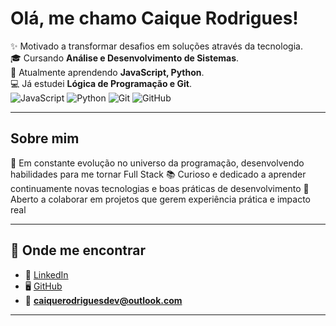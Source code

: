# Olá, me chamo Caique Rodrigues!  

✨ Motivado a transformar desafios em soluções através da tecnologia.  
🎓 Cursando **Análise e Desenvolvimento de Sistemas**.  
🌱 Atualmente aprendendo **JavaScript, Python**.  
💻 Já estudei **Lógica de Programação e Git**.  
![JavaScript](https://img.shields.io/badge/JavaScript-F7DF1E?style=for-thebadge&logo=javascript&logoColor=black) ![Python](https://img.shields.io/badge/Python-3776AB?style=for-the-badge&logo=python&logoColor=white) ![Git](https://img.shields.io/badge/Git-F05032?style=for-the-badge&logo=git&logoColor=white)  ![GitHub](https://img.shields.io/badge/GitHub-100000?style=for-the-badge&logo=github&logoColor=white)  

---

## Sobre mim

🚀 Em constante evolução no universo da programação, desenvolvendo habilidades para me tornar Full Stack
📚 Curioso e dedicado a aprender continuamente novas tecnologias e boas práticas de desenvolvimento
🤝 Aberto a colaborar em projetos que gerem experiência prática e impacto real

---

## 🔗 Onde me encontrar
- 💼 [LinkedIn](https://www.linkedin.com/in/caique-rodrigues17/)  
- 🖥️ [GitHub](https://github.com/CaiqueDev17/CaiqueDev17)  
- 📧 **caiquerodriguesdev@outlook.com**  

---
